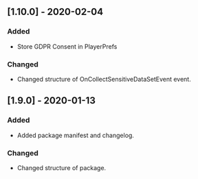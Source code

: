 ## [1.10.0] - 2020-02-04
### Added
- Store GDPR Consent in PlayerPrefs

### Changed
- Changed structure of OnCollectSensitiveDataSetEvent event.

## [1.9.0] - 2020-01-13
### Added
- Added package manifest and changelog.

### Changed
- Changed structure of package.